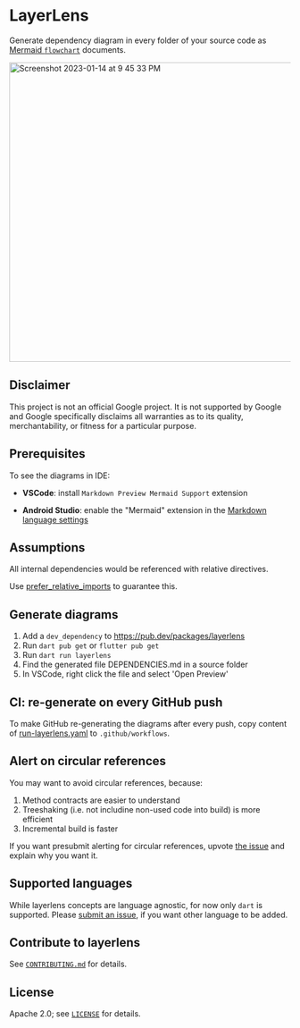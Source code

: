 # LayerLens

Generate dependency diagram in every folder of your source code as [Mermaid `flowchart`](https://mermaid.js.org/syntax/flowchart.html) documents.

<img width="536" alt="Screenshot 2023-01-14 at 9 45 33 PM" src="https://user-images.githubusercontent.com/12115586/212524921-5221785f-692d-4464-a230-0f620434e2c5.png">

## Disclaimer

This project is not an official Google project. It is not supported by
Google and Google specifically disclaims all warranties as to its quality,
merchantability, or fitness for a particular purpose.

## Prerequisites

To see the diagrams in IDE:
- **VSCode**: install `Markdown Preview Mermaid Support` extension

- **Android Studio**: enable the "Mermaid" extension in the
[Markdown language settings](https://www.jetbrains.com/help/idea/markdown-reference.html)

## Assumptions

All internal dependencies would be referenced with relative directives.

Use [prefer_relative_imports](https://dart-lang.github.io/linter/lints/prefer_relative_imports.html) to guarantee this.

## Generate diagrams

1. Add a `dev_dependency` to https://pub.dev/packages/layerlens
2. Run `dart pub get` or `flutter pub get`
2. Run `dart run layerlens`
3. Find the generated file DEPENDENCIES.md in a source folder
4. In VSCode, right click the file and select 'Open Preview'

## CI: re-generate on every GitHub push

To make GitHub re-generating the diagrams after every push,
copy content of [run-layerlens.yaml](https://github.com/polina-c/layerlens/blob/main/.github/workflows/run-layerlens.yaml)
to `.github/workflows`.

## Alert on circular references

You may want to avoid circular references, because:
1. Method contracts are easier to understand
2. Treeshaking (i.e. not includine non-used code into build) is more efficient
3. Incremental build is faster

If you want presubmit alerting for circular references, upvote [the issue](https://github.com/polina-c/layerlens/issues/4) and explain why you want it.

## Supported languages

While layerlens concepts are language agnostic, for now only `dart` is supported.
Please [submit an issue](https://github.com/polina-c/layerlens/issues/new), if you want other language to be added.

## Contribute to layerlens

See [`CONTRIBUTING.md`](CONTRIBUTING.md) for details.

## License

Apache 2.0; see [`LICENSE`](LICENSE) for details.
